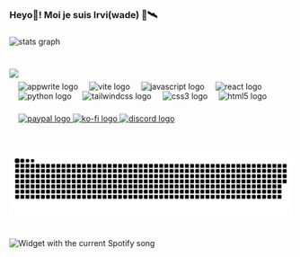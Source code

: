 <h3 align="left">Heyo👋! Moi je suis Irvi(wade) 🚀🛰️</h3>

###

<div align="left">
  <img src="https://github-readme-stats.vercel.app/api?username=IrviWade&hide_title=true&hide_rank=false&show_icons=true&include_all_commits=true&count_private=true&disable_animations=false&theme=radical&locale=fr&hide_border=true" height="150" alt="stats graph"  />
</div>

###

<br clear="both">

<img align="left" height="150" src="https://cloud.appwrite.io/v1/storage/buckets/677848ae00265f29f6b3/files/678afa56000e61fb1310/view?project=6778477f001b97fc2de3&project=6778477f001b97fc2de3&mode=admin"  />

###

<div align="left">
  <img src="https://cdn.jsdelivr.net/gh/devicons/devicon/icons/appwrite/appwrite-original.svg" height="30" alt="appwrite logo"  />
  <img width="12" />
  <img src="https://skillicons.dev/icons?i=vite" height="30" alt="vite logo"  />
  <img width="12" />
  <img src="https://skillicons.dev/icons?i=js" height="30" alt="javascript logo"  />
  <img width="12" />
  <img src="https://skillicons.dev/icons?i=react" height="30" alt="react logo"  />
  <img width="12" />
  <img src="https://skillicons.dev/icons?i=py" height="30" alt="python logo"  />
  <img width="12" />
  <img src="https://skillicons.dev/icons?i=tailwind" height="30" alt="tailwindcss logo"  />
  <img width="12" />
  <img src="https://skillicons.dev/icons?i=css" height="30" alt="css3 logo"  />
  <img width="12" />
  <img src="https://skillicons.dev/icons?i=html" height="30" alt="html5 logo"  />
</div>

###

<div align="left">
  <a href="paypal.me/irviwade" target="_blank">
    <img src="https://img.shields.io/static/v1?message=PayPal&logo=paypal&label=&color=00457C&logoColor=white&labelColor=&style=for-the-badge" height="35" alt="paypal logo"  />
  </a>
  <a href="https://ko-fi.com/irviwade" target="_blank">
    <img src="https://img.shields.io/static/v1?message=Ko-fi&logo=ko-fi&label=&color=F16061&logoColor=white&labelColor=&style=for-the-badge" height="35" alt="ko-fi logo"  />
  </a>
  <a href="https://discord.gg/AMsUN7fePw" target="_blank">
    <img src="https://img.shields.io/static/v1?message=Discord&logo=discord&label=&color=7289DA&logoColor=white&labelColor=&style=for-the-badge" height="35" alt="discord logo"  />
  </a>
</div>

###

<br clear="both">

<img src="https://raw.githubusercontent.com/IrviWade/IrviWade/output/snake.svg" alt="Snake animation" />

###

<br clear="both">

<div align="left">
  <img src="https://irvi.pythonanywhere.com?theme=dark&spin=true&scan=true&rainbow=false" alt="Widget with the current Spotify song"  />
</div>

###

